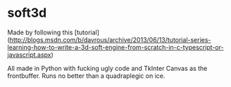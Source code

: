 # soft3d
Made by following this [tutorial] (http://blogs.msdn.com/b/davrous/archive/2013/06/13/tutorial-series-learning-how-to-write-a-3d-soft-engine-from-scratch-in-c-typescript-or-javascript.aspx)

All made in Python with fucking ugly code and TkInter Canvas as the frontbuffer. Runs no better than a quadraplegic on ice.

